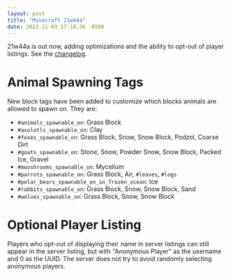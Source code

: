 ```yaml
---
layout: post
title: "Minecraft 21w44a"
date: 2021-11-03 17:18:26 -0500
---
```


21w44a is out now, adding optimizations and the ability to opt-out of player listings. See the [changelog](https://www.minecraft.net/en-us/article/minecraft-snapshot-21w44a).

# Animal Spawning Tags

New block tags have been added to customize which blocks animals are allowed to spawn on. They are:
- `#animals_spawnable_on`: Grass Block
- `#axolotls_spawnable_on`: Clay
- `#foxes_spawnable_on`: Grass Block, Snow, Snow Block, Podzol, Coarse Dirt
- `#goats_spawnable_on`: Stone, Snow, Powder Snow, Snow Block, Packed Ice, Gravel
- `#mooshrooms_spawnable_on`: Mycelium
- `#parrots_spawnable_on`: Grass Block, Air, `#leaves`, `#logs`
- `#polar_bears_spawnable_on_in_frozen_ocean`: Ice
- `#rabbits_spawnable_on`: Grass Block, Snow, Snow Block, Sand
- `#wolves_spawnable_on`: Grass Block, Snow, Snow Block

# Optional Player Listing

Players who opt-out of displaying their name in server listings can still appear in the server listing, but with "Anonymous Player" as the username and 0 as the UUID. The server does not try to avoid randomly selecting anonymous players.

